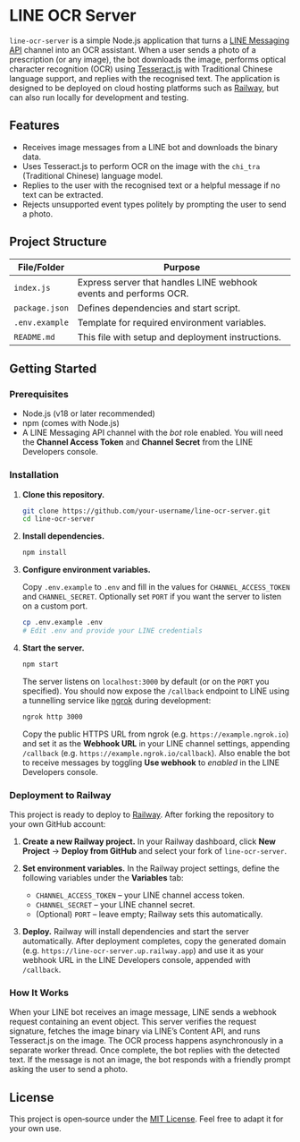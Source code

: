 # LINE OCR Server

`line-ocr-server` is a simple Node.js application that turns a [LINE Messaging API](https://developers.line.biz/en/services/messaging-api/) channel into an OCR assistant. When a user sends a photo of a prescription (or any image), the bot downloads the image, performs optical character recognition (OCR) using [Tesseract.js](https://github.com/naptha/tesseract.js) with Traditional Chinese language support, and replies with the recognised text. The application is designed to be deployed on cloud hosting platforms such as [Railway](https://railway.app/), but can also run locally for development and testing.

## Features

* Receives image messages from a LINE bot and downloads the binary data.
* Uses Tesseract.js to perform OCR on the image with the `chi_tra` (Traditional Chinese) language model.
* Replies to the user with the recognised text or a helpful message if no text can be extracted.
* Rejects unsupported event types politely by prompting the user to send a photo.

## Project Structure

| File/Folder        | Purpose                                                                     |
|--------------------|-----------------------------------------------------------------------------|
| `index.js`         | Express server that handles LINE webhook events and performs OCR.           |
| `package.json`     | Defines dependencies and start script.                                      |
| `.env.example`     | Template for required environment variables.                                |
| `README.md`        | This file with setup and deployment instructions.                           |

## Getting Started

### Prerequisites

* Node.js (v18 or later recommended)
* npm (comes with Node.js)
* A LINE Messaging API channel with the *bot* role enabled. You will need the **Channel Access Token** and **Channel Secret** from the LINE Developers console.

### Installation

1. **Clone this repository.**

   ```bash
   git clone https://github.com/your-username/line-ocr-server.git
   cd line-ocr-server
   ```

2. **Install dependencies.**

   ```bash
   npm install
   ```

3. **Configure environment variables.**

   Copy `.env.example` to `.env` and fill in the values for `CHANNEL_ACCESS_TOKEN` and `CHANNEL_SECRET`. Optionally set `PORT` if you want the server to listen on a custom port.

   ```bash
   cp .env.example .env
   # Edit .env and provide your LINE credentials
   ```

4. **Start the server.**

   ```bash
   npm start
   ```

   The server listens on `localhost:3000` by default (or on the `PORT` you specified). You should now expose the `/callback` endpoint to LINE using a tunnelling service like [ngrok](https://ngrok.com/) during development:

   ```bash
   ngrok http 3000
   ```

   Copy the public HTTPS URL from ngrok (e.g. `https://example.ngrok.io`) and set it as the **Webhook URL** in your LINE channel settings, appending `/callback` (e.g. `https://example.ngrok.io/callback`). Also enable the bot to receive messages by toggling **Use webhook** to *enabled* in the LINE Developers console.

### Deployment to Railway

This project is ready to deploy to [Railway](https://railway.app/). After forking the repository to your own GitHub account:

1. **Create a new Railway project.** In your Railway dashboard, click **New Project** → **Deploy from GitHub** and select your fork of `line-ocr-server`.

2. **Set environment variables.** In the Railway project settings, define the following variables under the **Variables** tab:

   * `CHANNEL_ACCESS_TOKEN` – your LINE channel access token.
   * `CHANNEL_SECRET` – your LINE channel secret.
   * (Optional) `PORT` – leave empty; Railway sets this automatically.

3. **Deploy.** Railway will install dependencies and start the server automatically. After deployment completes, copy the generated domain (e.g. `https://line-ocr-server.up.railway.app`) and use it as your webhook URL in the LINE Developers console, appended with `/callback`.

### How It Works

When your LINE bot receives an image message, LINE sends a webhook request containing an event object. This server verifies the request signature, fetches the image binary via LINE’s Content API, and runs Tesseract.js on the image. The OCR process happens asynchronously in a separate worker thread. Once complete, the bot replies with the detected text. If the message is not an image, the bot responds with a friendly prompt asking the user to send a photo.

## License

This project is open‑source under the [MIT License](LICENSE). Feel free to adapt it for your own use.